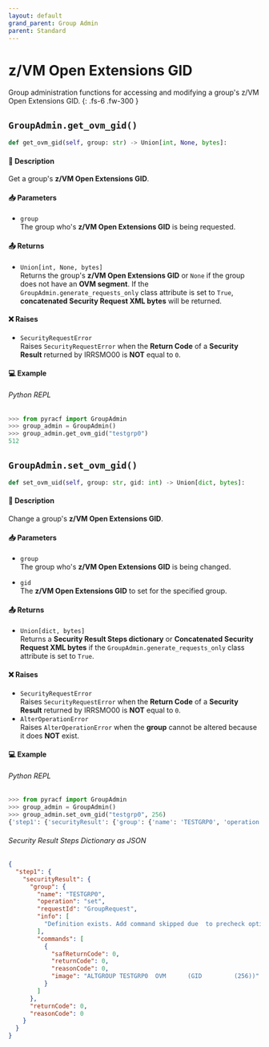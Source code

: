 ```yaml
---
layout: default
grand_parent: Group Admin
parent: Standard
---
```


# z/VM Open Extensions GID

Group administration functions for accessing and modifying a group's z/VM Open Extensions GID. 
{: .fs-6 .fw-300 }

## `GroupAdmin.get_ovm_gid()`

```python
def get_ovm_gid(self, group: str) -> Union[int, None, bytes]:
```

#### 📄 Description

Get a group's **z/VM Open Extensions GID**.

#### 📥 Parameters
* `group`<br>
  The group who's **z/VM Open Extensions GID** is being requested.

#### 📤 Returns
* `Union[int, None, bytes]`<br>
  Returns the group's **z/VM Open Extensions GID** or `None` if the group does not have an **OVM segment**. If the `GroupAdmin.generate_requests_only` class attribute is set to `True`, **concatenated Security Request XML bytes** will be returned.

#### ❌ Raises
* `SecurityRequestError`<br>
  Raises `SecurityRequestError` when the **Return Code** of a **Security Result** returned by IRRSMO00 is **NOT** equal to `0`.

#### 💻 Example

###### Python REPL
```python
>>> from pyracf import GroupAdmin
>>> group_admin = GroupAdmin()
>>> group_admin.get_ovm_gid("testgrp0")
512
```

## `GroupAdmin.set_ovm_gid()`

```python
def set_ovm_uid(self, group: str, gid: int) -> Union[dict, bytes]:
```

#### 📄 Description

Change a group's **z/VM Open Extensions GID**.

#### 📥 Parameters
* `group`<br>
  The group who's **z/VM Open Extensions GID** is being changed.

* `gid`<br>
  The **z/VM Open Extensions GID** to set for the specified group.

#### 📤 Returns
* `Union[dict, bytes]`<br>
  Returns a **Security Result Steps dictionary** or **Concatenated Security Request XML bytes** if the `GroupAdmin.generate_requests_only` class attribute is set to `True`.

#### ❌ Raises
* `SecurityRequestError`<br>
  Raises `SecurityRequestError` when the **Return Code** of a **Security Result** returned by IRRSMO00 is **NOT** equal to `0`.
* `AlterOperationError`<br>
  Raises `AlterOperationError` when the **group** cannot be altered because it does **NOT** exist.

#### 💻 Example

###### Python REPL
```python
>>> from pyracf import GroupAdmin
>>> group_admin = GroupAdmin()
>>> group_admin.set_ovm_gid("testgrp0", 256)
{'step1': {'securityResult': {'group': {'name': 'TESTGRP0', 'operation': 'set', 'requestId': 'GroupRequest', 'info': ['Definition exists. Add command skipped due  to precheck option'], 'commands': [{'safReturnCode': 0, 'returnCode': 0, 'reasonCode': 0, 'image': 'ALTGROUP TESTGRP0  OVM      (GID         (256))'}]}, 'returnCode': 0, 'reasonCode': 0}}}
```

###### Security Result Steps Dictionary as JSON
```json
{
  "step1": {
    "securityResult": {
      "group": {
        "name": "TESTGRP0",
        "operation": "set",
        "requestId": "GroupRequest",
        "info": [
          "Definition exists. Add command skipped due  to precheck option"
        ],
        "commands": [
          {
            "safReturnCode": 0,
            "returnCode": 0,
            "reasonCode": 0,
            "image": "ALTGROUP TESTGRP0  OVM      (GID         (256))"
          }
        ]
      },
      "returnCode": 0,
      "reasonCode": 0
    }
  }
}
```